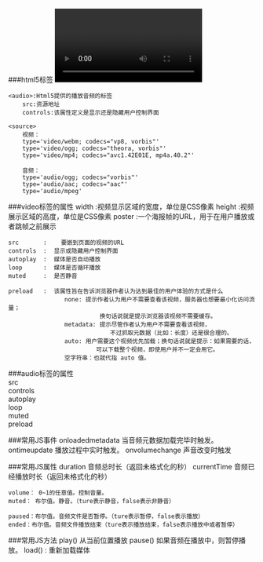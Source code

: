 ###html5标签
	<video>:Html5提供的播放视频的标签
		src:资源地址
		controls:该属性定义是显示还是隐藏用户控制界面
		
	<audio>:Html5提供的播放音频的标签
		src:资源地址
		controls:该属性定义是显示还是隐藏用户控制界面
		
	<source>
		视频：
		type='video/webm; codecs="vp8, vorbis"'
		type='video/ogg; codecs="theora, vorbis"'
		type='video/mp4; codecs="avc1.42E01E, mp4a.40.2"'
		
		音频：
		type='audio/ogg; codecs="vorbis"'
		type='audio/aac; codecs="aac"'
		type='audio/mpeg'
		

###video标签的属性
	width  :视频显示区域的宽度，单位是CSS像素
	height :视频展示区域的高度，单位是CSS像素
	poster :一个海报帧的URL，用于在用户播放或者跳帧之前展示
	
	src		  :	   要嵌到页面的视频的URL
	controls  :  显示或隐藏用户控制界面
	autoplay  :  媒体是否自动播放
	loop  	  :  媒体是否循环播放
	muted  	  :  是否静音

	preload   :  该属性旨在告诉浏览器作者认为达到最佳的用户体验的方式是什么
					none: 提示作者认为用户不需要查看该视频，服务器也想要最小化访问流量；
						      换句话说就是提示浏览器该视频不需要缓存。
					metadata: 提示尽管作者认为用户不需要查看该视频，
							     不过抓取元数据（比如：长度）还是很合理的。
					auto: 用户需要这个视频优先加载；换句话说就是提示：如果需要的话，
						     可以下载整个视频，即使用户并不一定会用它。
					空字符串：也就代指 auto 值。
					
###audio标签的属性	
	src		  
	controls  
	autoplay  
	loop  	  
	muted  	  
	preload


###常用JS事件
    onloadedmetadata 当音频元数据加载完毕时触发。
    ontimeupdate 播放过程中实时触发。
    onvolumechange 声音改变时触发

###常用JS属性
    duration 音频总时长（返回未格式化的秒）
    currentTime  音频已经播放时长（返回未格式化的秒）

    volume： 0~1的任意值。控制音量。
    muted： 布尔值。静音。（ture表示静音，false表示非静音）

    paused：布尔值。音频文件是否暂停。（ture表示暂停，false表示播放）
    ended：布尔值。音频文件播放结束（ture表示播放结束，false表示播放中或者暂停）

###常用JS方法
    play() 从当前位置播放
    pause() 如果音频在播放中，则暂停播放。
    load()  :  重新加载媒体










